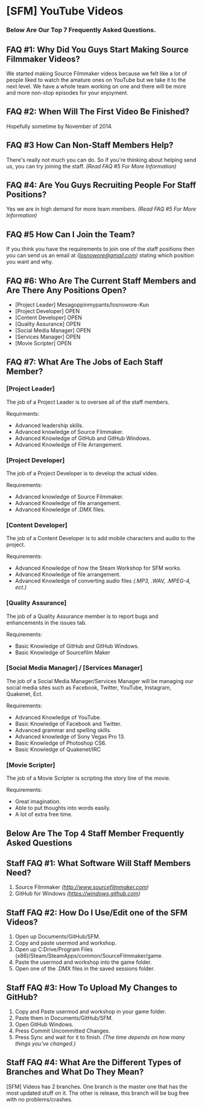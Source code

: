 [SFM] YouTube Videos 
====================
### Below Are Our Top 7 Frequently Asked Questions.

FAQ #1: Why Did You Guys Start Making Source Filmmaker Videos?
---------------------------------------------------------------
We started making Source Filmmaker videos because we felt like a lot of people liked to watch the amature ones on YouTube
but we take it to the next level. We have a whole team working on one and there will be more and more non-stop episodes
for your enjoyment.

FAQ #2: When Will The First Video Be Finished?
----------------------------------------------
Hopefully sometime by November of 2014.

FAQ #3 How Can Non-Staff Members Help?
--------------------------------------
There's really not much you can do. So if you're thinking about helping send us, you can try joining
the staff. *(Read FAQ #5 For More Information)*

FAQ #4: Are You Guys Recruiting People For Staff Positions?
-----------------------------------------------------------
Yes we are in high demand for more team members. *(Read FAQ #5 For More Information)*

FAQ #5 How Can I Join the Team?
-------------------------------
If you think you have the requirements to join one of the staff positions then you can send us an email
at *(Iosnowore@gmail.com)* stating which position you want and why.

FAQ #6: Who Are The Current Staff Members and Are There Any Positions Open?
---------------------------------------------------------------------------
- [Project Leader] Mesagoppinmypants/Iosnowore-Kun
- [Project Developer] OPEN
- [Content Developer] OPEN
- [Quality Assurance] OPEN
- [Social Media Manager] OPEN
- [Services Manager] OPEN
- [Movie Scripter] OPEN

FAQ #7: What Are The Jobs of Each Staff Member?
-----------------------------------------------
### [Project Leader]
The job of a Project Leader is to oversee all of the staff members.

Requirments:
- Advanced leadership skills.
- Advanced knowledge of Source Filmmaker.
- Advanced Knowledge of GitHub and GitHub Windows.
- Advanced Knowledge of File Arrangement.

### [Project Developer]
The job of a Project Developer is to develop the actual video.

Requirements:
- Advanced knowledge of Source Filmmaker.
- Advanced Knowledge of file arrangement.
- Advanced Knowledge of .DMX files.

### [Content Developer]
The job of a Content Developer is to add mobile characters and audio to the project.

Requirements:
- Advanced Knowledge of how the Steam Workshop for SFM works.
- Advanced Knowledge of file arrangement.
- Advanced Knowledge of converting audio files *(.MP3, .WAV, .MPEG-4, ect.)*

### [Quality Assurance]
The job of a Quality Assurance member is to report bugs and enhancements in the issues tab.

Requirements:
- Basic Knowledge of GitHub and GitHub Windows.
- Basic Knowledge of Sourcefilm Maker

### [Social Media Manager] / [Services Manager]
The job of a Social Media Manager/Services Manager will be managing our social media sites such as Facebook,
Twitter, YouTube, Instagram, Quakenet, Ect.

Requirements:
- Advanced Knowledge of YouTube.
- Basic Knowledge of Facebook and Twitter.
- Advanced grammar and spelling skills.
- Advanced knowledge of Sony Vegas Pro 13.
- Basic Knowledge of Photoshop CS6.
- Basic Knowledge of Quakenet/IRC

### [Movie Scripter]
The job of a Movie Scripter is scripting the story line of the movie.

Requirements:
- Great imagination.
- Able to put thoughts into words easily.
- A lot of extra free time.

Below Are The Top 4 Staff Member Frequently Asked Questions
-----------------------------------------------------------
Staff FAQ #1: What Software Will Staff Members Need?
----------------------------------------------------
1. Source Filmmaker *(http://www.sourcefilmmaker.com)*
2. GitHub for Windows *(https://windows.github.com)*

Staff FAQ #2: How Do I Use/Edit one of the SFM Videos?
------------------------------------------------------
1. Open up Documents/GitHub/SFM.
2. Copy and paste usermod and workshop.
3. Open up C:Drive/Program Files (x86)/Steam/SteamApps/common/SourceFilmmaker/game.
4. Paste the usermod and workshop into the game folder.
5. Open one of the .DMX files in the saved sessions folder.

Staff FAQ #3: How To Upload My Changes to GitHub?
-------------------------------------------------
1. Copy and Paste usermod and workshop in your game folder.
2. Paste them in Documents/GitHub/SFM.
3. Open GitHub Windows.
4. Press Commit Uncommitted Changes.
5. Press Sync and wait for it to finish. *(The time depends on how many things you've changed.)*

Staff FAQ #4: What Are the Different Types of Branches and What Do They Mean?
-----------------------------------------------------------------------------
[SFM] Videos has 2 branches. One branch is the master one that has the most updated stuff on it.
The other is release, this branch will be bug free with no problems/crashes.